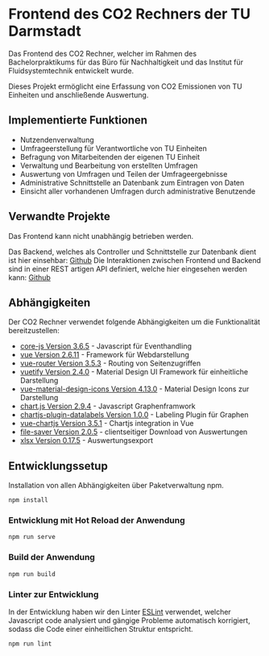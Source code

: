 # Frontend des CO2 Rechners der TU Darmstadt 

Das Frontend des CO2 Rechner, welcher im Rahmen des Bachelorpraktikums für das Büro für Nachhaltigkeit und das Institut für Fluidsystemtechnik entwickelt wurde.

Dieses Projekt ermöglicht eine Erfassung von CO2 Emissionen von TU Einheiten und anschließende Auswertung.

## Implementierte Funktionen

- Nutzendenverwaltung
- Umfrageerstellung für Verantwortliche von TU Einheiten
- Befragung von Mitarbeitenden der eigenen TU Einheit
- Verwaltung und Bearbeitung von erstellten Umfragen
- Auswertung von Umfragen und Teilen der Umfrageergebnisse
- Administrative Schnittstelle an Datenbank zum Eintragen von Daten
- Einsicht aller vorhandenen Umfragen durch administrative Benutzende 

## Verwandte Projekte

Das Frontend kann nicht unabhängig betrieben werden.

Das Backend, welches als Controller und Schnittstelle zur Datenbank dient ist hier einsehbar: [Github](https://github.com/Anhilly/co2-rechner-TU-Darmstadt-backend)
Die Interaktionen zwischen Frontend und Backend sind in einer REST artigen API definiert, welche hier eingesehen werden kann: [Github](https://github.com/Anhilly/CO2-Rechner-api)

## Abhängigkeiten

Der CO2 Rechner verwendet folgende Abhängigkeiten um die Funktionalität bereitzustellen:

- [core-js Version 3.6.5](https://github.com/zloirock/core-js) - Javascript für Eventhandling
- [vue Version 2.6.11](https://v2.vuejs.org/) - Framework für Webdarstellung
- [vue-router Version 3.5.3](https://router.vuejs.org/) - Routing von Seitenzugriffen
- [vuetify Version 2.4.0](https://vuetifyjs.com/en/) - Material Design UI Framework für einheitliche Darstellung
- [vue-material-design-icons Version 4.13.0](https://github.com/robcresswell/vue-material-design-icons) - Material Design Icons zur Darstellung
- [chart.js Version 2.9.4](https://www.chartjs.org/) - Javascript Graphenframwork
- [chartjs-plugin-datalabels Version 1.0.0](https://chartjs-plugin-datalabels.netlify.app/) - Labeling Plugin für Graphen
- [vue-chartjs Version 3.5.1](https://vue-chartjs.org/) - Chartjs integration in Vue
- [file-saver Version 2.0.5](https://github.com/eligrey/FileSaver.js/) - clientseitiger Download von Auswertungen 
- [xlsx Version 0.17.5](https://github.com/SheetJS/sheetjs) - Auswertungsexport


## Entwicklungssetup

Installation von allen Abhängigkeiten über Paketverwaltung npm.

```
npm install
```

### Entwicklung mit Hot Reload der Anwendung
```
npm run serve
```

### Build der Anwendung
```
npm run build
```

### Linter zur Entwicklung

In der Entwicklung haben wir den Linter [ESLint](https://eslint.org/) verwendet, welcher Javascript code analysiert und gängige Probleme automatisch korrigiert, sodass die Code einer einheitlichen Struktur entspricht.

```
npm run lint
```